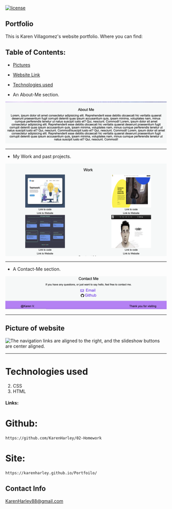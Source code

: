 
[![license](https://img.shields.io/github/license/DAVFoundation/captain-n3m0.svg?style=flat-square)](https://github.com/DAVFoundation/captain-n3m0/blob/master/LICENSE)

## Portfolio

This is Karen Villagomez's website portfolio. Where you can find:

## Table of Contents:

- [Pictures](#picture-of-website)
- [Website Link](#links)
- [Technologies used](#technologies-used)


- An About-Me section.

![The navigation links are aligned to the right, and the slideshow buttons are center aligned.](pics/aboutme.png)

---

- My Work and past projects.

![The navigation links are aligned to the right, and the slideshow buttons are center aligned.](pics/work.png)

---

- A Contact-Me section.

![The navigation links are aligned to the right, and the slideshow buttons are center aligned.](pics/contactme.png)

---

## Picture of website

![The navigation links are aligned to the right, and the slideshow buttons are center aligned.](pics/fullpage.png)

---

# Technologies used

2. CSS
3. HTML

#### Links:

# Github:
`https://github.com/KarenHarley/02-Homework`

# Site:
`https://karenharley.github.io/Portfoilo/`

## Contact Info 

KarenHarley88@gmail.com
